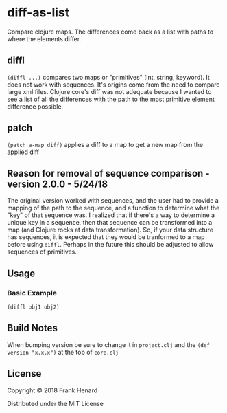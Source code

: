 # diff-as-list

Compare clojure maps. The differences come back as a list with paths to where the elements differ.

## diffl

`(diffl ...)` compares two maps or "primitives" (int, string, keyword).  It does not work with sequences.  It's origins come from the need to compare large xml files.  Clojure core's diff was not adequate because I wanted to see a list of all the differences with the path to the most primitive element difference possible.

## patch

`(patch a-map diff)` applies a diff to a map to get a new map from the applied diff

## Reason for removal of sequence comparison - version 2.0.0 - 5/24/18

The original version worked with sequences, and the user had to provide a mapping of the path to the sequence, and a function to determine what the "key" of that sequence was.  I realized that if there's a way to determine a unique key in a sequence, then that sequence can be transformed into a map (and Clojure rocks at data transformation).  So, if your data structure has sequences, it is expected that they would be tranformed to a map before using `diffl`.  Perhaps in the future this should be adjusted to allow sequences of primitives.

## Usage

### Basic Example

    (diffl obj1 obj2)

## Build Notes

When bumping version be sure to change it in `project.clj` and the `(def version "x.x.x")` at the top of `core.clj`

## License

Copyright © 2018 Frank Henard

Distributed under the MIT License
